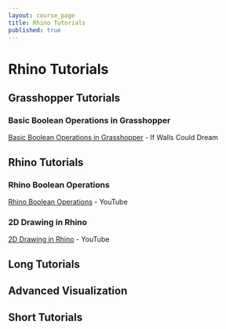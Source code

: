 ```yaml
---
layout: course_page
title: Rhino Tutorials
published: true
---
```


# Rhino Tutorials

## Grasshopper Tutorials

### Basic Boolean Operations in Grasshopper
[Basic Boolean Operations in Grasshopper](https://www.ifwallscoulddream.com/2018/07/30/grasshopper-tutorial-basic-boolean-operations/) - If Walls Could Dream

## Rhino Tutorials

### Rhino Boolean Operations
[Rhino Boolean Operations](https://www.youtube.com/watch?v=sIAa8SSdP-8) - YouTube

### 2D Drawing in Rhino
[2D Drawing in Rhino](https://www.youtube.com/watch?v=nU7plUADyis&t=3s) - YouTube

## Long Tutorials

## Advanced Visualization

## Short Tutorials
